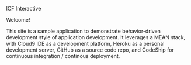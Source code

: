 ICF Interactive                                                                        
  
Welcome!

This site is a sample application to demonstrate behavior-driven development
style of application development.  It leverages a MEAN stack, with Cloud9 IDE
as a development platform, Heroku as a personal development server, GitHub as a 
source code repo, and CodeShip for continuous integration / continous 
deployment.


